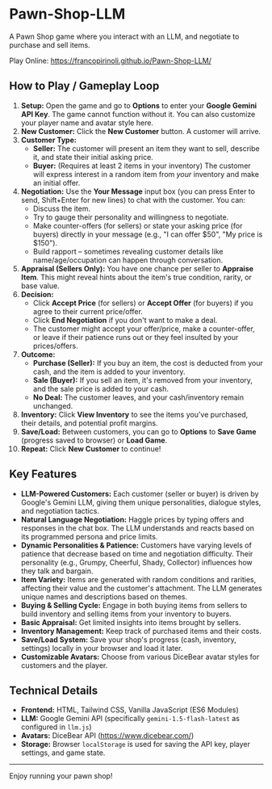 # Pawn-Shop-LLM
A Pawn Shop game where you interact with an LLM, and negotiate to purchase and sell items.

Play Online: https://francopirinoli.github.io/Pawn-Shop-LLM/

## How to Play / Gameplay Loop

1.  **Setup:** Open the game and go to **Options** to enter your **Google Gemini API Key**. The game cannot function without it. You can also customize your player name and avatar style here.
2.  **New Customer:** Click the **New Customer** button. A customer will arrive.
3.  **Customer Type:**
    * **Seller:** The customer will present an item they want to sell, describe it, and state their initial asking price.
    * **Buyer:** (Requires at least 2 items in your inventory) The customer will express interest in a random item from *your* inventory and make an initial offer.
4.  **Negotiation:** Use the **Your Message** input box (you can press Enter to send, Shift+Enter for new lines) to chat with the customer. You can:
    * Discuss the item.
    * Try to gauge their personality and willingness to negotiate.
    * Make counter-offers (for sellers) or state your asking price (for buyers) directly in your message (e.g., "I can offer $50", "My price is $150").
    * Build rapport – sometimes revealing customer details like name/age/occupation can happen through conversation.
5.  **Appraisal (Sellers Only):** You have one chance per seller to **Appraise Item**. This might reveal hints about the item's true condition, rarity, or base value.
6.  **Decision:**
    * Click **Accept Price** (for sellers) or **Accept Offer** (for buyers) if you agree to their current price/offer.
    * Click **End Negotiation** if you don't want to make a deal.
    * The customer might accept your offer/price, make a counter-offer, or leave if their patience runs out or they feel insulted by your prices/offers.
7.  **Outcome:**
    * **Purchase (Seller):** If you buy an item, the cost is deducted from your cash, and the item is added to your inventory.
    * **Sale (Buyer):** If you sell an item, it's removed from your inventory, and the sale price is added to your cash.
    * **No Deal:** The customer leaves, and your cash/inventory remain unchanged.
8.  **Inventory:** Click **View Inventory** to see the items you've purchased, their details, and potential profit margins.
9.  **Save/Load:** Between customers, you can go to **Options** to **Save Game** (progress saved to browser) or **Load Game**.
10. **Repeat:** Click **New Customer** to continue!

## Key Features

* **LLM-Powered Customers:** Each customer (seller or buyer) is driven by Google's Gemini LLM, giving them unique personalities, dialogue styles, and negotiation tactics.
* **Natural Language Negotiation:** Haggle prices by typing offers and responses in the chat box. The LLM understands and reacts based on its programmed persona and price limits.
* **Dynamic Personalities & Patience:** Customers have varying levels of patience that decrease based on time and negotiation difficulty. Their personality (e.g., Grumpy, Cheerful, Shady, Collector) influences how they talk and bargain.
* **Item Variety:** Items are generated with random conditions and rarities, affecting their value and the customer's attachment. The LLM generates unique names and descriptions based on themes.
* **Buying & Selling Cycle:** Engage in both buying items from sellers to build inventory and selling items from your inventory to buyers.
* **Basic Appraisal:** Get limited insights into items brought by sellers.
* **Inventory Management:** Keep track of purchased items and their costs.
* **Save/Load System:** Save your shop's progress (cash, inventory, settings) locally in your browser and load it later.
* **Customizable Avatars:** Choose from various DiceBear avatar styles for customers and the player.

## Technical Details

* **Frontend:** HTML, Tailwind CSS, Vanilla JavaScript (ES6 Modules)
* **LLM:** Google Gemini API (specifically `gemini-1.5-flash-latest` as configured in `llm.js`)
* **Avatars:** DiceBear API (<https://www.dicebear.com/>)
* **Storage:** Browser `localStorage` is used for saving the API key, player settings, and game state.

---

Enjoy running your pawn shop!

